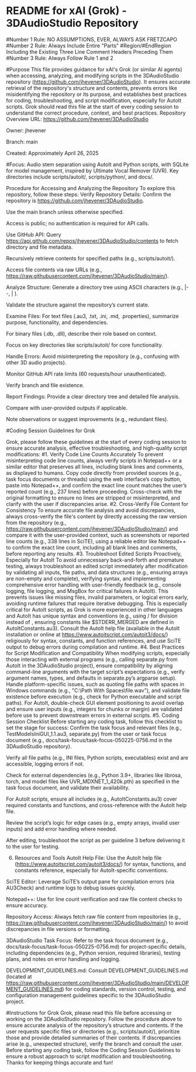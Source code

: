 # README for xAI (Grok) - 3DAudioStudio Repository

#Number 1 Rule: NO ASSUMPTIONS, EVER, ALWAYS ASK FRETZCAPO
#Number 2 Rule: Always Include Entire "Parts" #Region/#EndRegion Including the Existing Three Line Comment Headers Preceding Them
#Number 3 Rule: Always Follow Rule 1 and 2

#Purpose
This file provides guidance for xAI's Grok (or similar AI agents) when accessing, analyzing, and modifying scripts in the 3DAudioStudio repository (https://github.com/jhevener/3DAudioStudio). It ensures accurate retrieval of the repository's structure and contents, prevents errors like misidentifying the repository or its purpose, and establishes best practices for coding, troubleshooting, and script modification, especially for AutoIt scripts. Grok should read this file at the start of every coding session to understand the correct procedure, context, and best practices.
Repository Overview
URL: https://github.com/jhevener/3DAudioStudio

Owner: jhevener

Branch: main

Created: Approximately April 26, 2025

#Focus: Audio stem separation using AutoIt and Python scripts, with SQLite for model management, inspired by Ultimate Vocal Remover (UVR). Key directories include scripts/autoit/, scripts/python/, and docs/.

Procedure for Accessing and Analyzing the Repository
To explore this repository, follow these steps:
Verify Repository Details:
Confirm the repository is https://github.com/jhevener/3DAudioStudio.

Use the main branch unless otherwise specified.

Access is public; no authentication is required for API calls.

Use GitHub API:
Query https://api.github.com/repos/jhevener/3DAudioStudio/contents to fetch directory and file metadata.

Recursively retrieve contents for specified paths (e.g., scripts/autoit/).

Access file contents via raw URLs (e.g., https://raw.githubusercontent.com/jhevener/3DAudioStudio/main/<path>).

Analyze Structure:
Generate a directory tree using ASCII characters (e.g., |--, |   ).

Validate the structure against the repository’s current state.

Examine Files:
For text files (.au3, .txt, .ini, .md, .properties), summarize purpose, functionality, and dependencies.

For binary files (.db, .dll), describe their role based on context.

Focus on key directories like scripts/autoit/ for core functionality.

Handle Errors:
Avoid misinterpreting the repository (e.g., confusing with other 3D audio projects).

Monitor GitHub API rate limits (60 requests/hour unauthenticated).

Verify branch and file existence.

Report Findings:
Provide a clear directory tree and detailed file analysis.

Compare with user-provided outputs if applicable.

Note observations or suggest improvements (e.g., redundant files).

#Coding Session Guidelines for Grok

Grok, please follow these guidelines at the start of every coding session to ensure accurate analysis, effective troubleshooting, and high-quality script modifications:
#1. Verify Code Line Counts Accurately
To prevent misinterpreting code line counts, always verify scripts in Notepad++ or a similar editor that preserves all lines, including blank lines and comments, as displayed to humans. Copy code directly from provided sources (e.g., task focus documents or threads) using the web interface’s copy button, paste into Notepad++, and confirm the exact line count matches the user’s reported count (e.g., 237 lines) before proceeding. Cross-check with the original formatting to ensure no lines are stripped or misinterpreted, and clarify with the user if discrepancies arise.
#2. Cross-Verify File Content for Consistency
To ensure accurate file analysis and avoid discrepancies, always cross-verify the file's content by directly accessing the raw version from the repository (e.g., https://raw.githubusercontent.com/jhevener/3DAudioStudio/main/) and compare it with the user-provided context, such as screenshots or reported line counts (e.g., 338 lines in SciTE), using a reliable editor like Notepad++ to confirm the exact line count, including all blank lines and comments, before reporting any results.
#3. Troubleshoot Edited Scripts Proactively, Especially for AutoIt
To avoid unnecessary back-and-forth and premature testing, always troubleshoot an edited script immediately after modification by validating all inputs, file paths, and data structures (e.g., ensuring arrays are non-empty and complete), verifying syntax, and implementing comprehensive error handling with user-friendly feedback (e.g., console logging, file logging, and MsgBox for critical failures in AutoIt). This prevents issues like missing files, invalid parameters, or logical errors early, avoiding runtime failures that require iterative debugging. This is especially critical for AutoIt scripts, as Grok is more experienced in other languages and AutoIt has unique syntax and conventions (e.g., using / for division instead of \, ensuring constants like $STDERR_MERGED are defined in AutoItConstants.au3). Consult the AutoIt help file (available in the AutoIt installation or online at https://www.autoitscript.com/autoit3/docs/) religiously for syntax, constants, and function references, and use SciTE output to debug errors during compilation and runtime.
#4. Best Practices for Script Modification and Compatibility
When modifying scripts, especially those interacting with external programs (e.g., calling separate.py from AutoIt in the 3DAudioStudio project), ensure compatibility by aligning command-line arguments with the target script’s expectations (e.g., verify argument names, types, and defaults in separate.py’s argparse setup). Handle platform-specific issues, such as quoting file paths with spaces in Windows commands (e.g., "C:\Path With Spaces\file.wav"), and validate file existence before execution (e.g., check for Python executable and script paths). For AutoIt, double-check GUI element positioning to avoid overlap and ensure user inputs (e.g., integers for chunks or margin) are validated before use to prevent downstream errors in external scripts.
#5. Coding Session Checklist
Before starting any coding task, follow this checklist to set the stage for success:
Confirm the task focus and relevant files (e.g., TestModelsIniGUI_1.1.au3, separate.py) from the user or task focus document (e.g., docs/task-focus/task-focus-050225-0756.md in the 3DAudioStudio repository).

Verify all file paths (e.g., INI files, Python scripts, executables) exist and are accessible, logging errors if not.

Check for external dependencies (e.g., Python 3.9+, libraries like librosa, torch, and model files like UVR_MDXNET_1_420k.pth) as specified in the task focus document, and validate their availability.

For AutoIt scripts, ensure all includes (e.g., AutoItConstants.au3) cover required constants and functions, and cross-reference with the AutoIt help file.

Review the script’s logic for edge cases (e.g., empty arrays, invalid user inputs) and add error handling where needed.

After editing, troubleshoot the script as per guideline 3 before delivering it to the user for testing.

6. Resources and Tools
AutoIt Help File: Use the AutoIt help file (https://www.autoitscript.com/autoit3/docs/) for syntax, functions, and constants reference, especially for AutoIt-specific conventions.

SciTE Editor: Leverage SciTE’s output pane for compilation errors (via AU3Check) and runtime logs to debug issues quickly.

Notepad++: Use for line count verification and raw file content checks to ensure accuracy.

Repository Access: Always fetch raw file content from repositories (e.g., https://raw.githubusercontent.com/jhevener/3DAudioStudio/main/) to avoid discrepancies in file versions or formatting.

3DAudioStudio Task Focus: Refer to the task focus document (e.g., docs/task-focus/task-focus-050225-0756.md) for project-specific details, including dependencies (e.g., Python version, required libraries), testing plans, and notes on error handling and logging.

DEVELOPMENT_GUIDELINES.md: Consult DEVELOPMENT_GUIDELINES.md (located at https://raw.githubusercontent.com/jhevener/3DAudioStudio/main/DEVELOPMENT_GUIDELINES.md) for coding standards, version control, testing, and configuration management guidelines specific to the 3DAudioStudio project.

#Instructions for Grok
Grok, please read this file before accessing or working on the 3DAudioStudio repository. Follow the procedure above to ensure accurate analysis of the repository’s structure and contents. If the user requests specific files or directories (e.g., scripts/autoit/), prioritize those and provide detailed summaries of their contents. If discrepancies arise (e.g., unexpected structure), verify the branch and consult the user. Before starting any coding task, follow the Coding Session Guidelines to ensure a robust approach to script modification and troubleshooting. Thanks for keeping things accurate and fun! 

